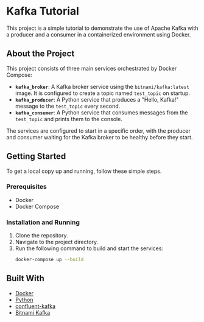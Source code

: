 # Kafka Tutorial

This project is a simple tutorial to demonstrate the use of Apache Kafka with a producer and a consumer in a containerized environment using Docker.

## About the Project

This project consists of three main services orchestrated by Docker Compose:

* **`kafka_broker`**: A Kafka broker service using the `bitnami/kafka:latest` image. It is configured to create a topic named `test_topic` on startup.
* **`kafka_producer`**: A Python service that produces a "Hello, Kafka!" message to the `test_topic` every second.
* **`kafka_consumer`**: A Python service that consumes messages from the `test_topic` and prints them to the console.

The services are configured to start in a specific order, with the producer and consumer waiting for the Kafka broker to be healthy before they start.

## Getting Started

To get a local copy up and running, follow these simple steps.

### Prerequisites

* Docker
* Docker Compose

### Installation and Running

1.  Clone the repository.
2.  Navigate to the project directory.
3.  Run the following command to build and start the services:
    ```sh
    docker-compose up --build
    ```

## Built With

* [Docker](https://www.docker.com/)
* [Python](https://www.python.org/)
* [confluent-kafka](https://github.com/confluentinc/confluent-kafka-python)
* [Bitnami Kafka](https://bitnami.com/stack/kafka)
